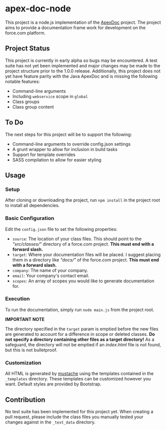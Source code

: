 # apex-doc-node
This project is a node.js implementation of the [ApexDoc](https://github.com/SalesforceFoundation/ApexDoc) project. The project aims to provide a documentation frame work for development on the force.com platform.

## Project Status
This project is currently in early alpha so bugs may be encountered. A test suite has not yet been implemented and major changes may be made to the project structure prior to the 1.0.0 release. Additionally, this project does not yet have feature parity with the Java ApexDoc and is missing the following notable features:

  - Command-line arguments
  - Including `webservice` scope in `global`
  - Class groups
  - Class group content

## To Do
The next steps for this project will be to support the following:

  - Command-line arguments to override config.json settings
  - A grunt wrapper to allow for inclusion in build tasks
  - Support for template overrides
  - SASS compilation to allow for easier styling

## Usage
### Setup
After cloning or downloading the project, run `npm install` in the project root to install all dependencies.

### Basic Configuration
Edit the `config.json` file to set the following properties:

  - `source`: The location of your class files. This should point to the _"src/classes/"_ directory of a force.com project. **This must end with a forward slash.**
  - `target`: Where your documentation files will be placed. I suggest placing them in a directory like _"docs/"_ of the force.com project. **This must end with a forward slash.**
  - `company`: The name of your company.
  - `email`: Your company's contact email.
  - `scopes`: An array of scopes you would like to generate documentation for.

### Execution
To run the documentation, simply run `node main.js` from the project root.

**IMPORTANT NOTE**

The directory specified in the `target` param is emptied before the new files are generated to account for a difference in scope or deleted classes. **Do not specify a directory containing other files as a target directory!** As a safeguard, the directory will not be emptied if an _index.html_ file is not found, but this is not bulletproof.

### Customization
All HTML is generated by [mustache](https://mustache.github.io/) using the templates contained in the `_templates` directory. These templates can be customized however you want. Default styles are provided by Bootstrap.

## Contribution
No test suite has been implemented for this project yet. When creating a pull request, please include the class files you manually tested your changes against in the `_test_data` directory.